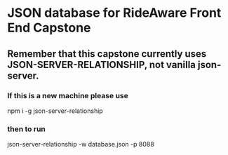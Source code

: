 # JSON database for RideAware Front End Capstone

## Remember that this capstone currently uses JSON-SERVER-RELATIONSHIP, not vanilla json-server.

### If this is a new machine please use

npm i -g json-server-relationship

### then to run

json-server-relationship -w database.json -p 8088
